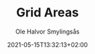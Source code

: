 ---
author: "Ole Halvor Smylingsås"
description: ""
pageresources: []
categories: []
tags: []     
slug: ""
title: "Grid Areas"
date: 2021-05-15T13:32:13+02:00
draft: false
featuretext: ""
featureimg: ""
comments: false
---